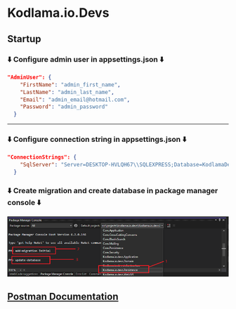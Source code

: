 # Kodlama.io.Devs

<h2> Startup </h2>
<h3> ⬇️ Configure admin user in appsettings.json ⬇️ </h3>

```json
"AdminUser": {
    "FirstName": "admin_first_name",
    "LastName": "admin_last_name",
    "Email": "admin_email@hotmail.com",
    "Password": "admin_password"
  }
```
<hr>
<h3> ⬇️ Configure connection string in appsettings.json ⬇️ </h3>

```json
"ConnectionStrings": {
    "SqlServer": "Server=DESKTOP-HVLQH67\\SQLEXPRESS;Database=KodlamaDevDb;integrated security=true;"
  }
```
<h3> ⬇️ Create migration and create database in package manager console ⬇️ </h3>
<img src="screenshots/migrate.png"/>


<h2>
<a href="https://documenter.getpostman.com/view/17832908/VUxSrQjV">Postman Documentation</a>
</h2>
